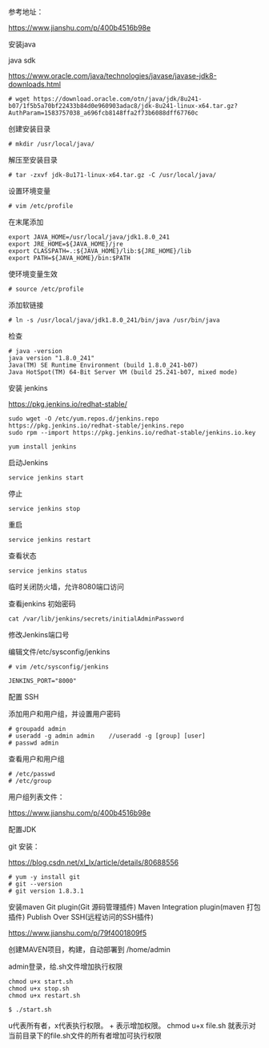 参考地址：

https://www.jianshu.com/p/400b4516b98e


安装java

java sdk

https://www.oracle.com/java/technologies/javase/javase-jdk8-downloads.html

```shell
# wget https://download.oracle.com/otn/java/jdk/8u241-b07/1f5b5a70bf22433b84d0e960903adac8/jdk-8u241-linux-x64.tar.gz?AuthParam=1583757038_a696fcb8148ffa2f73b6088dff67760c
```
创建安装目录
```shell
# mkdir /usr/local/java/
```

解压至安装目录
```shell
# tar -zxvf jdk-8u171-linux-x64.tar.gz -C /usr/local/java/
```
设置环境变量
```shell
# vim /etc/profile
```
在末尾添加
```shell
export JAVA_HOME=/usr/local/java/jdk1.8.0_241
export JRE_HOME=${JAVA_HOME}/jre
export CLASSPATH=.:${JAVA_HOME}/lib:${JRE_HOME}/lib
export PATH=${JAVA_HOME}/bin:$PATH
```

使环境变量生效
```shell
# source /etc/profile
```

添加软链接
```shell
# ln -s /usr/local/java/jdk1.8.0_241/bin/java /usr/bin/java
```


检查
```shell
# java -version
java version "1.8.0_241"
Java(TM) SE Runtime Environment (build 1.8.0_241-b07)
Java HotSpot(TM) 64-Bit Server VM (build 25.241-b07, mixed mode)

```


安装 jenkins

https://pkg.jenkins.io/redhat-stable/

```shell
sudo wget -O /etc/yum.repos.d/jenkins.repo https://pkg.jenkins.io/redhat-stable/jenkins.repo
sudo rpm --import https://pkg.jenkins.io/redhat-stable/jenkins.io.key
```

```shell
yum install jenkins
```

启动Jenkins

```shell
service jenkins start
```
停止
```shell
service jenkins stop
```
重启
```shell
service jenkins restart
```
查看状态
```shell
service jenkins status
```




临时关闭防火墙，允许8080端口访问

查看jenkins 初始密码
```shell
cat /var/lib/jenkins/secrets/initialAdminPassword
```

修改Jenkins端口号

编辑文件/etc/sysconfig/jenkins
```shell
# vim /etc/sysconfig/jenkins

JENKINS_PORT="8000"
```



配置 SSH

添加用户和用户组，并设置用户密码

```shell
# groupadd admin
# useradd -g admin admin    //useradd -g [group] [user]
# passwd admin
```

查看用户和用户组

```shell
# /etc/passwd
# /etc/group
```

用户组列表文件：


https://www.jianshu.com/p/400b4516b98e


配置JDK

git 安装：

https://blog.csdn.net/xl_lx/article/details/80688556

```shell
# yum -y install git
# git --version
# git version 1.8.3.1
```

安装maven
Git plugin(Git 源码管理插件)
Maven Integration plugin(maven 打包插件)
Publish Over SSH(远程访问的SSH插件)

https://www.jianshu.com/p/79f4001809f5


创建MAVEN项目，构建，自动部署到 /home/admin

admin登录，给.sh文件增加执行权限
```shell
chmod u+x start.sh
chmod u+x stop.sh
chmod u+x restart.sh
```

```shell
$ ./start.sh

```

u代表所有者，x代表执行权限。 + 表示增加权限。
chmod u+x file.sh 就表示对当前目录下的file.sh文件的所有者增加可执行权限